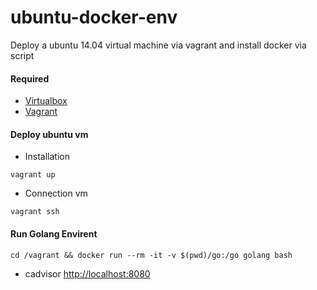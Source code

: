 # ubuntu-docker-env
Deploy a ubuntu 14.04 virtual machine via vagrant and install docker via script

#### Required
- [Virtualbox](https://www.virtualbox.org/)
- [Vagrant](https://www.vagrantup.com/)

#### Deploy ubuntu vm
- Installation

`
vagrant up
`

- Connection vm

`
vagrant ssh
`

#### Run Golang Envirent
```
cd /vagrant && docker run --rm -it -v $(pwd)/go:/go golang bash
```

- cadvisor [http://localhost:8080](http://localhost:8080)

